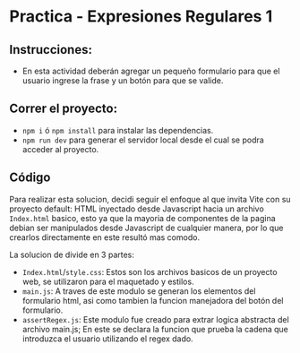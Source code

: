 # Practica - Expresiones Regulares 1

## Instrucciones:
* En esta actividad deberán agregar un pequeño formulario para que el usuario ingrese la frase y un botón para que se valide.

## Correr el proyecto:
* `npm i` ó `npm install` para instalar las dependencias.
* `npm run dev` para generar el servidor local desde el cual se podra acceder al proyecto.

## Código
Para realizar esta solucion, decidi seguir el enfoque al que invita Vite con su proyecto default: HTML inyectado desde Javascript hacia un archivo `Index.html` basico, esto ya que la mayoria de componentes de la pagina debian ser manipulados desde Javascript de cualquier manera, por lo que crearlos directamente en este resultó mas comodo.

La solucion de divide en 3 partes: 

* `Index.html`/`style.css`: Estos son los archivos basicos de un proyecto web, se utilizaron para el maquetado y estilos.
* `main.js`: A traves de este modulo se generan los elementos del formulario html, asi como tambien la funcion manejadora del botón del formulario.
* `assertRegex.js`: Este modulo fue creado para extrar logica abstracta del archivo main.js; En este se declara la funcion que prueba la cadena que introduzca el usuario utilizando el regex dado.
